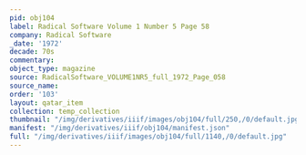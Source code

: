 ```yaml
---
pid: obj104
label: Radical Software Volume 1 Number 5 Page 58
company: Radical Software
_date: '1972'
decade: 70s
commentary: 
object_type: magazine
source: RadicalSoftware_VOLUME1NR5_full_1972_Page_058
source_name: 
order: '103'
layout: qatar_item
collection: temp_collection
thumbnail: "/img/derivatives/iiif/images/obj104/full/250,/0/default.jpg"
manifest: "/img/derivatives/iiif/obj104/manifest.json"
full: "/img/derivatives/iiif/images/obj104/full/1140,/0/default.jpg"
---
```

